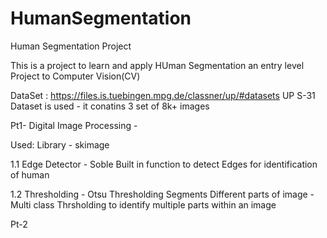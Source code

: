 # HumanSegmentation
Human Segmentation Project

This is a project to learn and apply HUman Segmentation an entry level Project to Computer Vision(CV)

DataSet : https://files.is.tuebingen.mpg.de/classner/up/#datasets
         UP S-31 Dataset is used - it conatins 3 set of 8k+ images  

Pt1- Digital Image Processing - 

   Used:  Library - skimage
   
   1.1  Edge Detector - Soble 
         Built in function to detect Edges for identification of human
      
   1.2  Thresholding - Otsu Thresholding 
           Segments Different parts of image - 
           Multi class Thrsholding to identify multiple parts within an image

Pt-2
